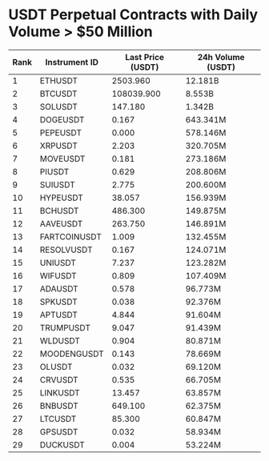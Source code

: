 # USDT Perpetual Contracts with Daily Volume > $50 Million

| Rank | Instrument ID | Last Price (USDT) | 24h Volume (USDT) |
|------|---------------|-------------------|-------------------|
| 1 | ETHUSDT | 2503.960 | 12.181B |
| 2 | BTCUSDT | 108039.900 | 8.553B |
| 3 | SOLUSDT | 147.180 | 1.342B |
| 4 | DOGEUSDT | 0.167 | 643.341M |
| 5 | PEPEUSDT | 0.000 | 578.146M |
| 6 | XRPUSDT | 2.203 | 320.705M |
| 7 | MOVEUSDT | 0.181 | 273.186M |
| 8 | PIUSDT | 0.629 | 208.806M |
| 9 | SUIUSDT | 2.775 | 200.600M |
| 10 | HYPEUSDT | 38.057 | 156.939M |
| 11 | BCHUSDT | 486.300 | 149.875M |
| 12 | AAVEUSDT | 263.750 | 146.891M |
| 13 | FARTCOINUSDT | 1.009 | 132.455M |
| 14 | RESOLVUSDT | 0.167 | 124.071M |
| 15 | UNIUSDT | 7.237 | 123.282M |
| 16 | WIFUSDT | 0.809 | 107.409M |
| 17 | ADAUSDT | 0.578 | 96.773M |
| 18 | SPKUSDT | 0.038 | 92.376M |
| 19 | APTUSDT | 4.844 | 91.604M |
| 20 | TRUMPUSDT | 9.047 | 91.439M |
| 21 | WLDUSDT | 0.904 | 80.871M |
| 22 | MOODENGUSDT | 0.143 | 78.669M |
| 23 | OLUSDT | 0.032 | 69.120M |
| 24 | CRVUSDT | 0.535 | 66.705M |
| 25 | LINKUSDT | 13.457 | 63.857M |
| 26 | BNBUSDT | 649.100 | 62.375M |
| 27 | LTCUSDT | 85.300 | 60.847M |
| 28 | GPSUSDT | 0.032 | 58.934M |
| 29 | DUCKUSDT | 0.004 | 53.224M |
